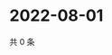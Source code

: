 # 2022-08-01

共 0 条

<!-- BEGIN WEIBO -->
<!-- 最后更新时间 Mon Aug 01 2022 20:32:38 GMT+0800 (China Standard Time) -->

<!-- END WEIBO -->
